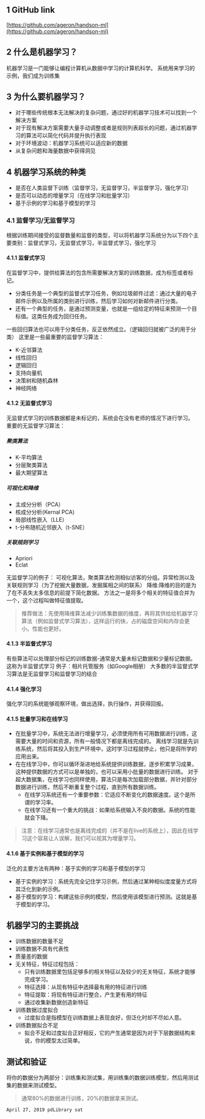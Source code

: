 ## 1 GitHub link
[https://github.com/ageron/handson-ml](https://github.com/ageron/handson-ml)
## 2 什么是机器学习？
机器学习是一门能够让编程计算机从数据中学习的计算机科学。
系统用来学习的示例，我们成为训练集
## 3 为什么要机器学习？
- 对于哪些传统根本无法解决的复杂问题，通过好的机器学习技术可以找到一个解决方案
- 对于现有解决方案需要大量手动调整或者是规则列表超长的问题，通过机器学习的算法可以简化代码并提升执行表现
- 对于环境波动：机器学习系统可以适应新的数据
- 从复杂问题和海量数据中获得洞见
## 4 机器学习系统的种类
- 是否在人类监督下训练（监督学习，无监督学习，半监督学习，强化学习）
- 是否可以动态的增量学习（在线学习和批量学习）
- 基于示例的学习和基于模型的学习

### 4.1 监督学习/无监督学习
根据训练期间接受的监督数量和监督的类型，可以将机器学习系统分为以下四个主要类别：监督式学习，无监督式学习，半监督式学习，强化学习
#### 4.1.1 监督式学习
在监督学习中，提供给算法的包含所需要解决方案的训练数据，成为标签或者标记。
- 分类任务是一个典型的监督式学习任务，例如垃圾邮件过滤：通过大量的电子邮件示例以及所属的类别进行训练，然后学习如何对新邮件进行分类。
- 还有一个典型的任务，是通过预测变量，也就是一组给定的特征来预测一个目标值。这类任务成为回归任务。

一些回归算法也可以用于分类任务，反正依然成立。（逻辑回归就被广泛的用于分类）
这里是一些最重要的监督学习算法：

- K-近邻算法
- 线性回归
- 逻辑回归
- 支持向量机
- 决策树和随机森林
- 神经网络

#### 4.1.2 无监督式学习
无监督式学习的训练数据都是未标记的，系统会在没有老师的情况下进行学习。
重要的无监督学习算法：

##### 聚类算法
- K-平均算法
- 分层聚类算法
- 最大期望算法

##### 可视化和降维
- 主成分分析（PCA）
- 核成分分析(Kernal PCA)
- 局部线性嵌入（LLE）
- t-分布随机近邻嵌入（t-SNE）

##### 关联规则学习
- Apriori
- Eclat

无监督学习的例子：
可视化算法，聚类算法检测相似访客的分组。异常检测以及关联规则学习（为了挖掘大量数据，发掘属相之间的联系）
降维:降维的目的是为了在不丢失太多信息的前提下简化数据。
方法之一是将多个相关的特征值合并为一个，这个过程叫做特征值提取。
>推荐做法：先使用降维算法减少训练集数据的维度，再将其供给给机器学习算法（例如监督式学习算法），这样运行的快，占的磁盘空间和内存会更小。性能也更好。

#### 4.1.3 半监督式学习
有些算法可以处理部分标记的训练数据-通常是大量未标记数据和少量标记数据。这称为半监督式学习
例子：相片托管服务（如Google相册）
大多数的半监督式学习算法是无监督学习和监督学习的结合
#### 4.1.4 强化学习
强化学习的系统能够观察环境，做出选择，执行操作，并获得回报。
#### 4.1.5 批量学习和在线学习
- 在批量学习中，系统无法进行增量学习，必须使用所有可用数据进行训练，这需要大量的时间和资源，所有一般情况下都是离线完成的。
离线学习就是先训练系统，然后将其投入到生产环境中，这时学习过程就停止，他只是将所学的应用出来。
- 在在线学习中，你可以循环渐进地给系统提供训练数据，逐步积累学习成果，这种提供数据的方式可以是单独的，也可以采用小批量的数据进行训练。
对于超大数据集，在线学习也同样使用，算法只是每次加载部分数据，并针对部分数据进行训练，然后不断重复整个过程，直到所有数据训练。
    - 在线学习系统还有一个重要参数：它适应不断变化的数据速度。这个是所谓的学习率。
    - 在线学习还有一个重大的挑战：如果给系统输入不良的数据。系统的性能就会下降。
>注意：在线学习通常也是离线完成的（并不是在live的系统上），因此在线学习这个容易让人误解，我们可以视其为增量学习。

#### 4.1.6 基于实例和基于模型的学习
泛化的主要方法有两种：基于实例的学习和基于模型的学习
- 基于实例的学习：系统先完全记住学习示例，然后通过某种相似度度量方式将其泛化到新的示例。
- 基于模型的学习：构建这些示例的模型，然后使用该模型进行预测。这就是基于模型的学习。

## 机器学习的主要挑战
- 训练数据的数量不足
- 训练数据不具有代表性
- 质量差的数据
- 无关特征，特征过程包括：
    - 只有训练数据里包括足够多的相关特征以及较少的无关特征，系统才能够完成学习。
    - 特征选择：从现有特征中选择最有用的特征进行训练
    - 特征提取：将现有特征进行整合，产生更有用的特征
    - 通过收集新数据创造新特征
- 训练数据过度拟合
    - 过度拟合是指模型在训练数据上表现良好，但泛化时却不尽如人意。
- 训练数据拟合不足
    - 拟合不足和过度拟合正好相反，它的产生通常是因为对于下层数据结构来说，你的模型太过简单。
## 测试和验证
将你的数据分为两部分：训练集和测试集，用训练集的数据训练模型，然后用测试集的数据来测试模型。
>通常80%的数据进行训练，20%的数据拿来测试。

    April 27, 2019 pdLibrary sat